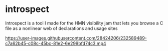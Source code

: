 # introspect

Introspect is a tool I made for the HMN visibility jam that lets you browse a C file as a nonlinear web of declarations and usage sites



https://user-images.githubusercontent.com/28424206/232589489-c7a62b45-c08c-45bc-81e2-6e299bfd74c3.mp4

